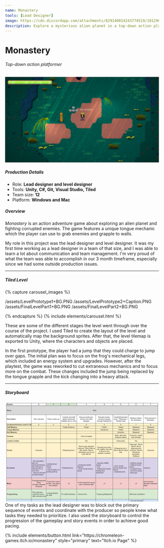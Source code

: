 ```yaml
---
name: Monastery
tools: [Lead Designer]
image: https://cdn.discordapp.com/attachments/829140014243774519/1012963955007815690/MonasteryGameplay.gif
description: Explore a mysterious alien planet in a top-down action platformer
---
```


# Monastery
###### Top-down action platformer

![Monastery Screenshot](/assets/MonasteryMain.png)

##### Production Details
+ Role: **Lead designer and level designer**
+ Tools: **Unity, C#, Git, Visual Studio, Tiled**
+ Team size: **12**
+ Platform: **Windows and Mac**

##### Overview
*Monastery* is an action adventure game about exploring an alien planet and fighting corrupted enemies. The game features a unique tongue mechanic which the player can use to grab enemies and grapple to walls.

My role in this project was the lead designer and level designer. It was my first time working as a lead designer in a team of that size, and I was able to learn a lot about communication and team management. I'm very proud of what the team was able to accomplish in our 3 month timeframe, especially since we had some outside production issues.

___

##### Tiled Level

{% capture carousel_images %}

/assets/LevelPrototype1+BG.PNG
/assets/LevelPrototype2+Caption.PNG 
/assets/FinalLevelPart1+BG.PNG
/assets/FinalLevelPart2+BG.PNG

{% endcapture %}
{% include elements/carousel.html %}

These are some of the different stages the level went through over the course of the project. I used Tiled to create the layout of the level and automatically map the background sprites. After that, the level tilemap is exported to Unity, where the characters and objects are placed.

In the first prototype, the player had a jump that they could charge to jump over gaps. The initial plan was to focus on the frog's mechanical legs, which included an energy system and upgrades. However, after the playtest, the game was reworked to cut extraneous mechanics and to focus more on the combat. These changes included the jump being replaced by the tongue grapple and the kick changing into a heavy attack. 

___
##### Storyboard
![Storyboard Table](/assets/Storyboard.PNG)
One of my tasks as the lead designer was to block out the primary sequence of events and coordinate with the producer so people knew what tasks they needed to prioritize. I also used the storyboard to control the progression of the gameplay and story events in order to achieve good pacing.

<p class="text-center">
{% include elements/button.html link="https://chromeleon-games.itch.io/monastery" style="primary" text="Itch.io Page" %}
</p>